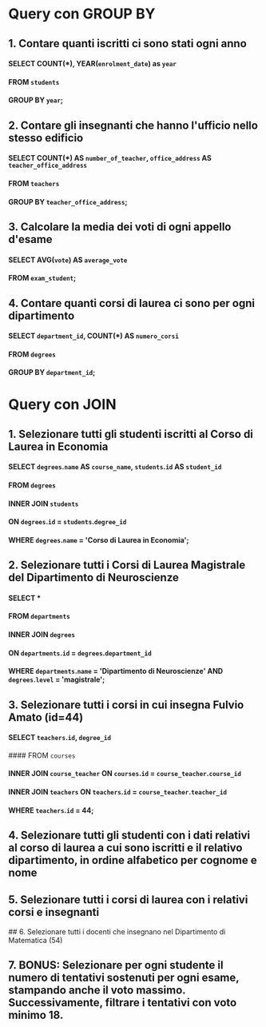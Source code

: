 # Query con GROUP BY

## 1. Contare quanti iscritti ci sono stati ogni anno

#### SELECT COUNT(*), YEAR(`enrolment_date`) as `year` 
#### FROM `students` 
#### GROUP BY `year`;

## 2. Contare gli insegnanti che hanno l'ufficio nello stesso edificio

#### SELECT COUNT(*) AS `number_of_teacher`, `office_address` AS `teacher_office_address`
#### FROM `teachers` 
#### GROUP BY `teacher_office_address`;

## 3. Calcolare la media dei voti di ogni appello d'esame

#### SELECT AVG(`vote`) AS `average_vote` 
#### FROM `exam_student`;

## 4. Contare quanti corsi di laurea ci sono per ogni dipartimento

#### SELECT `department_id`, COUNT(*) AS `numero_corsi` 
#### FROM `degrees` 
#### GROUP BY `department_id`;

# Query con JOIN

## 1. Selezionare tutti gli studenti iscritti al Corso di Laurea in Economia

#### SELECT `degrees`.`name` AS `course_name`, `students`.`id` AS `student_id`
#### FROM `degrees`
#### INNER JOIN `students`
#### ON `degrees`.`id` = `students`.`degree_id`
#### WHERE `degrees`.`name` = 'Corso di Laurea in Economia';

## 2. Selezionare tutti i Corsi di Laurea Magistrale del Dipartimento di Neuroscienze

#### SELECT * 
#### FROM `departments` 
#### INNER JOIN `degrees` 
#### ON `departments`.`id` = `degrees`.`department_id` 
#### WHERE `departments`.`name` = 'Dipartimento di Neuroscienze' AND `degrees`.`level` = 'magistrale';

## 3. Selezionare tutti i corsi in cui insegna Fulvio Amato (id=44)

#### SELECT `teachers`.`id`, `degree_id` 
#### FROM `courses` 
#### INNER JOIN `course_teacher` ON `courses`.`id` = `course_teacher`.`course_id` 
#### INNER JOIN `teachers` ON `teachers`.`id` = `course_teacher`.`teacher_id` 
#### WHERE `teachers`.`id` = 44;

## 4. Selezionare tutti gli studenti con i dati relativi al corso di laurea a cui sono iscritti e il relativo dipartimento, in ordine alfabetico per cognome e nome
## 5. Selezionare tutti i corsi di laurea con i relativi corsi e insegnanti
## 6. Selezionare tutti i docenti che insegnano nel Dipartimento di Matematica (54)
## 7. BONUS: Selezionare per ogni studente il numero di tentativi sostenuti per ogni esame, stampando anche il voto massimo. Successivamente, filtrare i tentativi con voto minimo 18.
